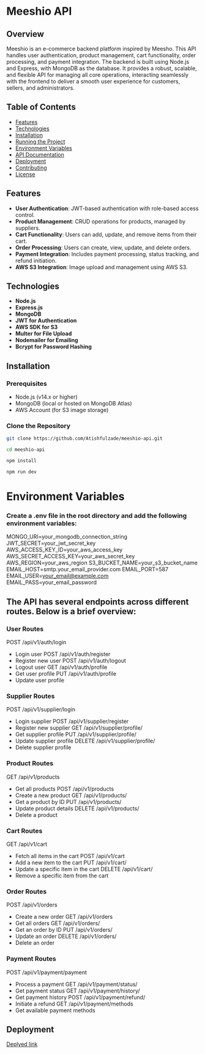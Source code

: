 # Meeshio API

## Overview

Meeshio is an e-commerce backend platform inspired by Meesho. This API handles user authentication, product management, cart functionality, order processing, and payment integration. The backend is built using Node.js and Express, with MongoDB as the database. It provides a robust, scalable, and flexible API for managing all core operations, interacting seamlessly with the frontend to deliver a smooth user experience for customers, sellers, and administrators.

## Table of Contents

- [Features](#features)
- [Technologies](#technologies)
- [Installation](#installation)
- [Running the Project](#running-the-project)
- [Environment Variables](#environment-variables)
- [API Documentation](#api-documentation)
- [Deployment](#deployment)
- [Contributing](#contributing)
- [License](#license)

## Features

- **User Authentication**: JWT-based authentication with role-based access control.
- **Product Management**: CRUD operations for products, managed by suppliers.
- **Cart Functionality**: Users can add, update, and remove items from their cart.
- **Order Processing**: Users can create, view, update, and delete orders.
- **Payment Integration**: Includes payment processing, status tracking, and refund initiation.
- **AWS S3 Integration**: Image upload and management using AWS S3.

## Technologies

- **Node.js**
- **Express.js**
- **MongoDB**
- **JWT for Authentication**
- **AWS SDK for S3**
- **Multer for File Upload**
- **Nodemailer for Emailing**
- **Bcrypt for Password Hashing**

## Installation

### Prerequisites

- Node.js (v14.x or higher)
- MongoDB (local or hosted on MongoDB Atlas)
- AWS Account (for S3 image storage)

### Clone the Repository

```bash
git clone https://github.com/Atishfulzade/meeshio-api.git

cd meeshio-api

npm install

npm run dev

```
# Environment Variables
### Create a .env file in the root directory and add the following environment variables:
MONGO_URI=your_mongodb_connection_string
JWT_SECRET=your_jwt_secret_key
AWS_ACCESS_KEY_ID=your_aws_access_key
AWS_SECRET_ACCESS_KEY=your_aws_secret_key
AWS_REGION=your_aws_region
S3_BUCKET_NAME=your_s3_bucket_name
EMAIL_HOST=smtp.your_email_provider.com
EMAIL_PORT=587
EMAIL_USER=your_email@example.com
EMAIL_PASS=your_email_password


## The API has several endpoints across different routes. Below is a brief overview:

### User Routes
POST /api/v1/auth/login 
- Login user
POST /api/v1/auth/register
- Register new user
POST /api/v1/auth/logout
- Logout user
GET /api/v1/auth/profile
- Get user profile
PUT /api/v1/auth/profile
- Update user profile
### Supplier Routes
POST /api/v1/supplier/login 
- Login supplier
POST /api/v1/supplier/register
- Register new supplier
GET /api/v1/supplier/profile/
- Get supplier profile
PUT /api/v1/supplier/profile/
- Update supplier profile
DELETE /api/v1/supplier/profile/
- Delete supplier profile
### Product Routes
GET /api/v1/products 
- Get all products
POST /api/v1/products
- Create a new product
GET /api/v1/products/
- Get a product by ID
PUT /api/v1/products/
- Update product details
DELETE /api/v1/products/
- Delete a product
### Cart Routes
GET /api/v1/cart 
- Fetch all items in the cart
POST /api/v1/cart
- Add a new item to the cart
PUT /api/v1/cart/
- Update a specific item in the cart
DELETE /api/v1/cart/
- Remove a specific item from the cart
### Order Routes
POST /api/v1/orders 
- Create a new order
GET /api/v1/orders
- Get all orders
GET /api/v1/orders/
- Get an order by ID
PUT /api/v1/orders/
- Update an order
DELETE /api/v1/orders/
- Delete an order
### Payment Routes
POST /api/v1/payment/payment 
- Process a payment
GET /api/v1/payment/status/
- Get payment status
GET /api/v1/payment/history/
- Get payment history
POST /api/v1/payment/refund/
- Initiate a refund
GET /api/v1/payment/methods
- Get available payment methods

## Deployment
[Deplyed link](https://meeshio.onrender.com/)

